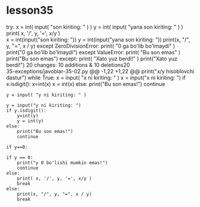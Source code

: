 # lesson35
try:
     x = int( input( "son kiriting: " ) )
     y = int( input( "yana son kiriting: " ) )
     print( x, '/', y, '=', x/y )     
    x = int(input("son kiriting: "))
    y = int(input("yana son kiriting: "))
    print(x, "/", y, "=", x / y)
except ZeroDivisionError:
     print( "0 ga bo'lib bo'lmaydi" )
    print("0 ga bo'lib bo'lmaydi")
except ValueError:
     print( "Bu son emas" )
    print("Bu son emas")
except:
     print( "Xato yuz berdi!" )
    print("Xato yuz berdi!")
 20 changes: 10 additions & 10 deletions20  
35-exceptions/javoblar-35-02.py
@@ -1,22 +1,22 @@
print("x/y hisoblovchi dastur")
while True:
    x = input( "x ni kiriting: " )
    x = input("x ni kiriting: ")
    if x.isdigit():
        x=int(x) 
        x = int(x)
    else:
        print("Bu son emas!")
        continue
    
    y = input( "y ni kiriting: " )

    y = input("y ni kiriting: ")
    if y.isdigit():
        y=int(y) 
        y = int(y)
    else:
        print("Bu son emas!")
        continue
    
    if y==0:

    if y == 0:
        print("y 0 bo'lishi mumkin emas!")
        continue
    else:  
        print( x, '/', y, '=', x/y )
        break
    else:
        print(x, "/", y, "=", x / y)
        break
